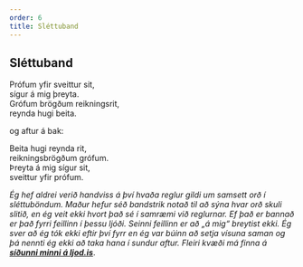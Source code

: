 ```yaml
---
order: 6
title: Sléttuband
---
```


## Sléttuband

Prófum yfir sveittur sit,  
sígur á mig þreyta.  
Grófum brögðum reikningsrit,  
reynda hugi beita.

og aftur á bak:

Beita hugi reynda rit,  
reikningsbrögðum grófum.  
Þreyta á mig sígur sit,  
sveittur yfir prófum.

*Ég hef aldrei verið handviss á því hvaða reglur gildi um samsett orð í sléttuböndum. Maður hefur séð bandstrik notað til að sýna hvar orð skuli slitið, en ég veit ekki hvort það sé í samræmi við reglurnar. Ef það er bannað er það fyrri feillinn í þessu ljóði. Seinni feillinn er að „á mig“ breytist ekki. Ég sver að ég tók ekki eftir því fyrr en ég var búinn að setja vísuna saman og þá nennti ég ekki að taka hana í sundur aftur. Fleiri kvæði má finna á* ***[síðunni minni á ljod.is](http://www.ljod.is/index.php/ljod/view_poet/3763)***.
